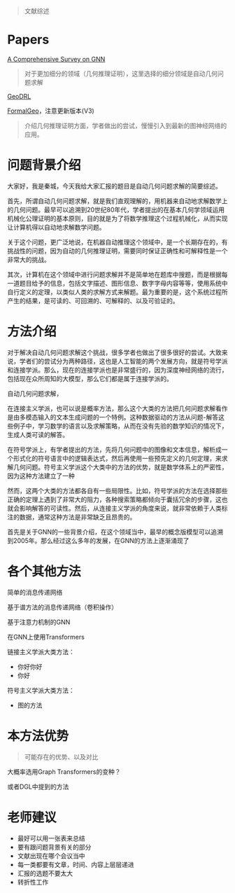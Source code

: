 > 文献综述

# Papers

[A Comprehensive Survey on GNN](https://arxiv.org/pdf/1901.00596.pdf)

> 对于更加细分的领域（几何推理证明），这里选择的细分领域是自动几何问题求解

[GeoDRL](https://aclanthology.org/2023.findings-acl.850.pdf)

[FormalGeo](https://arxiv.org/pdf/2310.18021)，注意更新版本(V3)

> 介绍几何推理证明方面，学者做出的尝试，慢慢引入到最新的图神经网络的应用。

# 问题背景介绍

大家好，我是秦城，今天我给大家汇报的题目是自动几何问题求解的简要综述。

首先，所谓自动几何问题求解，就是我们直观理解的，用机器来自动地求解数学上的几何问题。最早可以追溯到20世纪80年代，学者提出的在基本几何学领域运用机械化公理证明的基本原则，目的就是为了将数学推理这个过程机械化，从而实现让计算机得以自动地求解数学问题。

关于这个问题，更广泛地说，在机器自动推理这个领域中，是一个长期存在的，有挑战性的问题，因为自动的几何推理证明，需要同时保证正确性和可解释性是一个非常大的挑战。

其次，计算机在这个领域中进行问题求解并不是简单地在题库中搜题，而是根据每一道题目给予的信息，包括文字描述、图形信息、数字字母内容等等，使用系统中自行定义的定理，以类似人类的求解方式来解题。最为重要的是，这个系统过程所产生的结果，是可读的、可回溯的、可解释的、以及可验证的。

# 方法介绍

对于解决自动几何问题求解这个挑战，很多学者也做出了很多很好的尝试。大致来说，学者们的尝试分为两种路径，这也是人工智能的两个发展方向，就是符号学派和连接学派。那么，现在的连接学派也是非常盛行的，因为深度神经网络的流行，包括现在众所周知的大模型，那么它们都是属于连接学派的。

自动几何问题求解，

在连接主义学派，也可以说是概率方法，那么这个大类的方法把几何问题求解看作是由多模态输入的文本生成问题的一个特例。这种数据驱动的方法从问题-解答这些例子中，学习数学的语言以及求解策略，从而在没有先验的数学知识的情况下，生成人类可读的解答。

在符号学派上，有学者提出的方法，先将几何问题中的图像和文本信息，解析成一个形式化的符号语言中的逻辑表达式，然后再使用一些预先定义的几何定理，来求解几何问题。符号主义学派这个大类中的方法的优势，就是数学体系上的严密性，因为这种方法建立了一种

然而，这两个大类的方法都各自有一些局限性。比如，符号学派的方法在选择那些正确的定理上遇到了非常大的阻力，各种搜索策略都倾向于囊括冗余的步骤，这也就会影响解答的可读性。然后，从连接主义学派的角度来说，就非常依赖于人类标注的数据，通常这种方法是非常缺乏且昂贵的。

首先是关于GNN的一些背景介绍，在这个领域当中，最早的概念版模型可以追溯到2005年。那么经过这么多年的发展，在GNN的方法上逐渐涌现了

# 各个其他方法

简单的消息传递网络

基于谱方法的消息传递网络（卷积操作）

基于注意力机制的GNN

在GNN上使用Transformers

链接主义学派大类方法：
- 你好你好
- 你好

符号主义学派大类方法：
- 图的方法

# 本方法优势

> 可能存在的优势、以及对比

大概率选用Graph Transformers的变种？

或者DGL中提到的方法

# 老师建议

- 最好可以用一张表来总结
- 要有跟问题背景有关的部分
- 文献出现在哪个会议当中
- 每一类都要有文章，时间、内容上层层递进
- 汇报的选题不要太大
- 转折性工作
